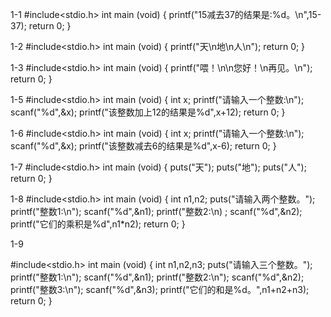 1-1
\#include<stdio.h>
int main (void)
{
  printf("15减去37的结果是:%d。\n",15-37);
  return 0;
}

1-2
\#include<stdio.h>
int main (void)
{
  printf("天\n地\n人\n");
  return 0;
}

1-3
\#include<stdio.h>
int main (void)
{
  printf("喂！\n\n您好！\n再见。\n");
  return 0;
}

1-5
\#include<stdio.h>
int main (void)
{
  int x;
  printf("请输入一个整数:\n"); scanf("%d",&x);
  printf("该整数加上12的结果是%d",x+12);
  return 0;
}

1-6
\#include<stdio.h>
int main (void)
{
  int x;
  printf("请输入一个整数:\n"); scanf("%d",&x);
  printf("该整数减去6的结果是%d",x-6);
  return 0;
}

1-7
\#include<stdio.h>
int main (void)
{
   puts("天");
   puts("地");
   puts("人");
   return 0;
}

1-8
\#include<stdio.h>
int main (void)
{
  int n1,n2;
  puts("请输入两个整数。");
  printf("整数1:\n"); scanf("%d",&n1);
  printf("整数2:\n) ; scanf("%d",&n2);
  printf("它们的乘积是%d",n1*n2);
  return 0;
}

1-9

\#include<stdio.h>
int main (void)
{
  int n1,n2,n3;
  puts("请输入三个整数。");
  printf("整数1:\n"); scanf("%d",&n1);
  printf("整数2:\n"); scanf("%d",&n2);
  printf("整数3:\n"); scanf("%d",&n3);
  printf("它们的和是%d。",n1+n2+n3);
  return 0;
}